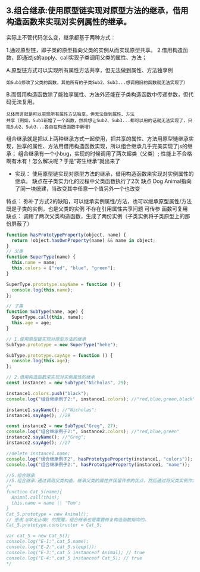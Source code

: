 ## 3.组合继承:使用原型链实现对原型方法的继承，借用构造函数来实现对实例属性的继承。
实际上不管代码怎么变，继承都基于两种方式：

1.通过原型链，即子类的原型指向父类的实例从而实现原型共享。
2.借用构造函数，即通过js的apply、call实现子类调用父类的属性、方法；

A.原型链方式可以实现所有属性方法共享，但无法做到属性、方法独享例
```
如Sub1修改了父类的函数，其他所有的子类Sub2、Sub3...想调用旧的函数就无法实现了）
```

B.而借用构造函数除了能独享属性、方法外还能在子类构造函数中传递参数，但代码无法复用。
```
总体而言就是可以实现所有属性方法独享，但无法做到属性、方法
共享（例如，Sub1新增了一个函数，然后想让Sub2、Sub3...都可以用的话就无法实现了，只能Sub2、Sub3...各自在构造函数中新增）
```

组合继承就是把以上两种继承方式一起使用，把共享的属性、方法用原型链继承实现，独享的属性、方法用借用构造函数实现，所以组合继承几乎完美实现了js的继承；
组合继承有一个小bug，实现的时候调用了两次超类（父类）;
性能上不合格啊有木有！怎么解决呢？于是“寄生继承”就出来了

- 实现：
使用原型链实现对原型方法的继承，借用构造函数来实现对实例属性的继承。
缺点在子类实力化的过程中父类函数执行了2次
缺点 Dog Animal指向了同一块统建，当改变其中任意一个值另外一个也改变

特点：
弥补了方式2的缺陷，可以继承实例属性/方法，也可以继承原型属性/方法
既是子类的实例，也是父类的实例
不存在引用属性共享问题
可传参
函数可复用
缺点：
调用了两次父类构造函数，生成了两份实例（子类实例将子类原型上的那份屏蔽了）

```javaScript
function hasPrototypeProperty(object, name) {
  return !object.hasOwnProperty(name) && name in object;
}
// 父类
function SuperType(name) {
  this.name = name;
  this.colors = ["red", "blue", "green"];
}

SuperType.prototype.sayName = function () {
  console.log(this.name);
};

// 子类
function SubType(name, age) {
  SuperType.call(this, name);
  this.age = age;
}

// 1.使用原型链实现对原型方法的继承
SubType.prototype = new SuperType("hehe");

SubType.prototype.sayAge = function () {
  console.log(this.age);
};

// 2.借用构造函数来实现对实例属性的继承
const instance1 = new SubType("Nicholas", 29);

instance1.colors.push("black");
console.log("组合继承例子2:", instance1.colors); //"red,blue,green,black"

instance1.sayName(); //"Nicholas";
instance1.sayAge(); //29

const instance2 = new SubType("Greg", 27);
console.log("组合继承例子2:", instance2.colors); //"red,blue,green"
instance2.sayName(); //"Greg";
instance2.sayAge(); //27

//delete instance1.name;
console.log("组合继承例子2", hasPrototypeProperty(instance1, "colors"));
console.log("组合继承例子2:", hasPrototypeProperty(instance1, "name"));

//5.组合继承
//5.组合继承:通过调用父类构造，继承父类的属性并保留传参的优点，然后通过将父类实例作为子类原型，实现函数复用
/*
function Cat_5(name){
  Animal.call(this);
  this.name = name || 'Tom';
}
Cat_5.prototype = new Animal();
// 感谢 @学无止境c 的提醒，组合继承也是需要修复构造函数指向的。
Cat_5.prototype.constructor = Cat_5;

var cat_5 = new Cat_5();
console.log("E-1:",cat_5.name);
console.log("E-2:",cat_5.sleep());
console.log("E-3:",cat_5 instanceof Animal); // true
console.log("E-4:",cat_5 instanceof Cat_5); // true
*/

```